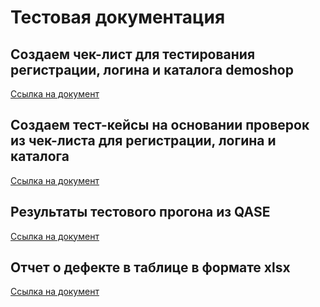 # Тестовая документация 

## Создаем чек-лист для тестирования регистрации, логина и каталога demoshop

[Cсылка на документ](https://docs.google.com/spreadsheets/d/1DGfI10Tbtq8vuwCPpAk_KEt3HLlJ0T90pzJU-W3MRww/edit?gid=0#gid=0) 

## Создаем тест-кейсы на основании проверок из чек-листа для регистрации, логина и каталога

[Ссылка на документ](https://github.com/LeviIos/Docs/blob/main/Test-case%20Doroshev%20Andrey.pdf)

## Результаты тестового прогона из QASE

[Cсылка на документ](https://github.com/LeviIos/Docs/blob/main/G10-Test-run.Doroshev.pdf)

## Отчет о дефекте в таблице в формате xlsx

[Ссылка на документ](https://github.com/LeviIos/Docs/blob/main/Issues.Doroshev.numbers)

